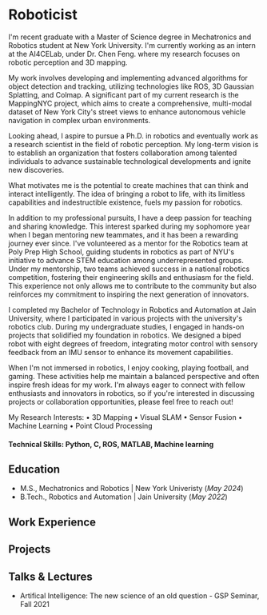 # Roboticist
I'm recent graduate with a Master of Science degree in Mechatronics and Robotics student at New York University. I'm currently working as an intern at the AI4CELab, under Dr. Chen Feng. where my research focuses on robotic perception and 3D mapping.

My work involves developing and implementing advanced algorithms for object detection and tracking, utilizing technologies like ROS, 3D Gaussian Splatting, and Colmap. A significant part of my current research is the MappingNYC project, which aims to create a comprehensive, multi-modal dataset of New York City's street views to enhance autonomous vehicle navigation in complex urban environments.

Looking ahead, I aspire to pursue a Ph.D. in robotics and eventually work as a research scientist in the field of robotic perception. My long-term vision is to establish an organization that fosters collaboration among talented individuals to advance sustainable technological developments and ignite new discoveries.

What motivates me is the potential to create machines that can think and interact intelligently. The idea of bringing a robot to life, with its limitless capabilities and indestructible existence, fuels my passion for robotics.

In addition to my professional pursuits, I have a deep passion for teaching and sharing knowledge. This interest sparked during my sophomore year when I began mentoring new teammates, and it has been a rewarding journey ever since. I've volunteered as a mentor for the Robotics team at Poly Prep High School, guiding students in robotics as part of NYU's initiative to advance STEM education among underrepresented groups. Under my mentorship, two teams achieved success in a national robotics competition, fostering their engineering skills and enthusiasm for the field. This experience not only allows me to contribute to the community but also reinforces my commitment to inspiring the next generation of innovators.

I completed my Bachelor of Technology in Robotics and Automation at Jain University, where I participated in various projects with the university's robotics club. During my undergraduate studies, I engaged in hands-on projects that solidified my foundation in robotics. We designed a biped robot with eight degrees of freedom, integrating motor control with sensory feedback from an IMU sensor to enhance its movement capabilities.

When I'm not immersed in robotics, I enjoy cooking, playing football, and gaming. These activities help me maintain a balanced perspective and often inspire fresh ideas for my work. I'm always eager to connect with fellow enthusiasts and innovators in robotics, so if you're interested in discussing projects or collaboration opportunities, please feel free to reach out!

My Research Interests: • 3D Mapping • Visual SLAM • Sensor Fusion • Machine Learning • Point Cloud Processing

#### Technical Skills: Python, C, ROS, MATLAB, Machine learning 

## Education		       		
- M.S., Mechatronics and Robotics	| New York Univeristy  (_May 2024_)	 			        		
- B.Tech., Robotics and Automation | Jain University (_May 2022_)

## Work Experience

## Projects


## Talks & Lectures
- Artifical Intelligence: The new science of an old question - GSP Seminar, Fall 2021

